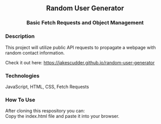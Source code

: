 <div align="center">

## Random User Generator
### Basic Fetch Requests and Object Management

</div>

### Description
This project will utilize public API requests to propagate a webpage with random contact information.

Check it out here: https://jakescudder.github.io/random-user-generator

### Technologies
JavaScript, HTML, CSS, Fetch Requests

### How To Use

After cloning this respository you can:  
Copy the index.html file and paste it into your browser.
